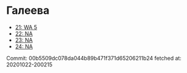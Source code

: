 # Галеева
- [21: WA 5](21.md)
- [22: NA](22.md)
- [23: NA](23.md)
- [24: NA](24.md)

Commit: 00b5509dc078da044b89b471f371d65206211b24
 fetched at: 20201022-200215
